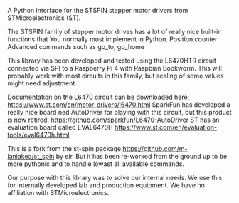A Python interface for the STSPIN stepper motor drivers from STMicroelectronics (ST).

The STSPIN family of stepper motor drives has a lot of really nice built-in functions
that You normally must implement in Python.
Position counter
Advanced commands such as go_to, go_home


This library has been developed and tested using the L6470HTR circuit connected via SPI to
a Raspberry Pi 4 with Raspbian Bookworm.
This will probably work with most circuits in this family, but scaling of some values might need adjustment.

Documentation on the L6470 circuit can be downloaded here: https://www.st.com/en/motor-drivers/l6470.html
SparkFun has developed a really nice board ned AutoDriver for playing with this circuit,
but this product is now retired. https://github.com/sparkfun/L6470-AutoDriver
ST has an evaluation board called EVAL6470H https://www.st.com/en/evaluation-tools/eval6470h.html

This is a fork from the st-spin package https://github.com/m-laniakea/st_spin by eir.
But it has been re-worked from the ground up to be more pythonic and to handle lowast all available commands.

Our purpose with this library was to solve our internal needs.
We use this for internally developed lab and production equipment.
We have no affiliation with STMicroelectronics.
